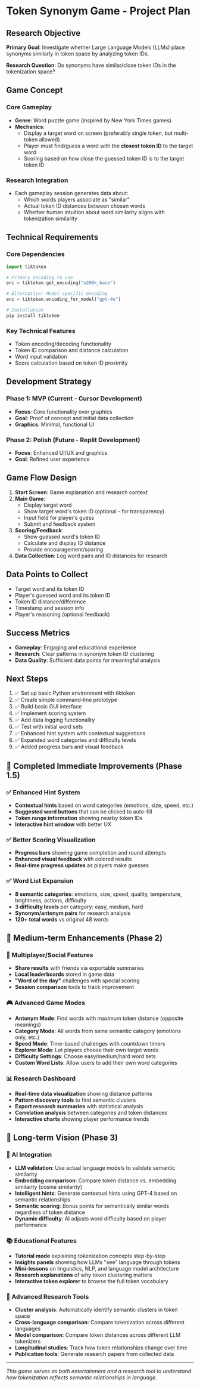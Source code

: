 # Token Synonym Game - Project Plan

## Research Objective
**Primary Goal**: Investigate whether Large Language Models (LLMs) place synonyms similarly in token space by analyzing token IDs.

**Research Question**: Do synonyms have similar/close token IDs in the tokenization space?

## Game Concept

### Core Gameplay
- **Genre**: Word puzzle game (inspired by New York Times games)
- **Mechanics**: 
  - Display a target word on screen (preferably single token, but multi-token allowed)
  - Player must find/guess a word with the **closest token ID** to the target word
  - Scoring based on how close the guessed token ID is to the target token ID

### Research Integration
- Each gameplay session generates data about:
  - Which words players associate as "similar" 
  - Actual token ID distances between chosen words
  - Whether human intuition about word similarity aligns with tokenization similarity

## Technical Requirements

### Core Dependencies
```python
import tiktoken

# Primary encoding to use
enc = tiktoken.get_encoding("o200k_base")

# Alternative: Model-specific encoding
enc = tiktoken.encoding_for_model("gpt-4o")

# Installation
pip install tiktoken
```

### Key Technical Features
- Token encoding/decoding functionality
- Token ID comparison and distance calculation
- Word input validation
- Score calculation based on token ID proximity

## Development Strategy

### Phase 1: MVP (Current - Cursor Development)
- **Focus**: Core functionality over graphics
- **Goal**: Proof of concept and initial data collection
- **Graphics**: Minimal, functional UI

### Phase 2: Polish (Future - Replit Development)
- **Focus**: Enhanced UI/UX and graphics
- **Goal**: Refined user experience

## Game Flow Design

1. **Start Screen**: Game explanation and research context
2. **Main Game**: 
   - Display target word
   - Show target word's token ID (optional - for transparency)
   - Input field for player's guess
   - Submit and feedback system
3. **Scoring/Feedback**:
   - Show guessed word's token ID
   - Calculate and display ID distance
   - Provide encouragement/scoring
4. **Data Collection**: Log word pairs and ID distances for research

## Data Points to Collect
- Target word and its token ID
- Player's guessed word and its token ID  
- Token ID distance/difference
- Timestamp and session info
- Player's reasoning (optional feedback)

## Success Metrics
- **Gameplay**: Engaging and educational experience
- **Research**: Clear patterns in synonym token ID clustering
- **Data Quality**: Sufficient data points for meaningful analysis

## Next Steps
1. ✅ Set up basic Python environment with tiktoken
2. ✅ Create simple command-line prototype
3. ✅ Build basic GUI interface
4. ✅ Implement scoring system
5. ✅ Add data logging functionality
6. ✅ Test with initial word sets
7. ✅ Enhanced hint system with contextual suggestions
8. ✅ Expanded word categories and difficulty levels
9. ✅ Added progress bars and visual feedback

## 🚀 Completed Immediate Improvements (Phase 1.5)

### ✅ Enhanced Hint System
- **Contextual hints** based on word categories (emotions, size, speed, etc.)
- **Suggested word buttons** that can be clicked to auto-fill
- **Token range information** showing nearby token IDs
- **Interactive hint window** with better UX

### ✅ Better Scoring Visualization
- **Progress bars** showing game completion and round attempts
- **Enhanced visual feedback** with colored results
- **Real-time progress updates** as players make guesses

### ✅ Word List Expansion
- **8 semantic categories**: emotions, size, speed, quality, temperature, brightness, actions, difficulty
- **3 difficulty levels** per category: easy, medium, hard
- **Synonym/antonym pairs** for research analysis
- **120+ total words** vs original 48 words

## 🔧 Medium-term Enhancements (Phase 2)

### 🤝 Multiplayer/Social Features
- **Share results** with friends via exportable summaries
- **Local leaderboards** stored in game data
- **"Word of the day"** challenges with special scoring
- **Session comparison** tools to track improvement

### 🎮 Advanced Game Modes
- **Antonym Mode**: Find words with maximum token distance (opposite meanings)
- **Category Mode**: All words from same semantic category (emotions only, etc.)
- **Speed Mode**: Time-based challenges with countdown timers
- **Explorer Mode**: Let players choose their own target words
- **Difficulty Settings**: Choose easy/medium/hard word sets
- **Custom Word Lists**: Allow users to add their own word categories

### 📊 Research Dashboard
- **Real-time data visualization** showing distance patterns
- **Pattern discovery tools** to find semantic clusters
- **Export research summaries** with statistical analysis
- **Correlation analysis** between categories and token distances
- **Interactive charts** showing player performance trends

## 🌟 Long-term Vision (Phase 3)

### 🤖 AI Integration
- **LLM validation**: Use actual language models to validate semantic similarity
- **Embedding comparison**: Compare token distance vs. embedding similarity (cosine similarity)
- **Intelligent hints**: Generate contextual hints using GPT-4 based on semantic relationships
- **Semantic scoring**: Bonus points for semantically similar words regardless of token distance
- **Dynamic difficulty**: AI adjusts word difficulty based on player performance

### 📚 Educational Features
- **Tutorial mode** explaining tokenization concepts step-by-step
- **Insights panels** showing how LLMs "see" language through tokens
- **Mini-lessons** on linguistics, NLP, and language model architecture
- **Research explanations** of why token clustering matters
- **Interactive token explorer** to browse the full token vocabulary

### 🔬 Advanced Research Tools
- **Cluster analysis**: Automatically identify semantic clusters in token space
- **Cross-language comparison**: Compare tokenization across different languages
- **Model comparison**: Compare token distances across different LLM tokenizers
- **Longitudinal studies**: Track how token relationships change over time
- **Publication tools**: Generate research papers from collected data

---
*This game serves as both entertainment and a research tool to understand how tokenization reflects semantic relationships in language.* 